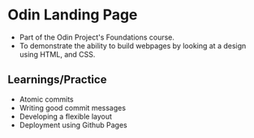 # Odin Landing Page
- Part of the Odin Project's Foundations course.
- To demonstrate the ability to build webpages by looking at a design using HTML, and CSS.

## Learnings/Practice
- Atomic commits
- Writing good commit messages
- Developing a flexible layout
- Deployment using Github Pages